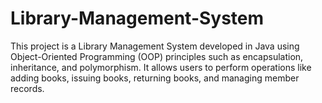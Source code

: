 # Library-Management-System

This project is a Library Management System developed in Java using Object-Oriented Programming (OOP) principles such as encapsulation, inheritance, and polymorphism. It allows users to perform operations like adding books, issuing books, returning books, and managing member records. 

